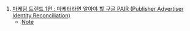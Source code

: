 
1. [마케팅 트렌드 1편 : 마케터라면 알아야 할 구글 PAIR (Publisher Advertiser Identity Reconciliation)](https://youtu.be/aYcTLo7-hAY)
    - [Note](./Note/pair.md)